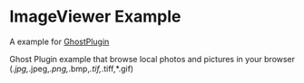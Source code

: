 # ImageViewer Example

A example for [GhostPlugin](https://www.ghostplugin.com/examples/imageviewer)

Ghost Plugin  example that browse local photos and pictures in your browser (*.jpg,*.jpeg,*.png,*.bmp,*.tif,*.tiff,*.gif)
